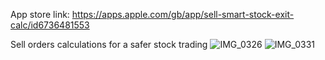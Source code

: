 App store link: https://apps.apple.com/gb/app/sell-smart-stock-exit-calc/id6736481553

Sell orders calculations for a safer stock trading
![IMG_0326](https://github.com/user-attachments/assets/a5610e0f-3774-4ecd-9a9d-7a1ce68ebcbe)
![IMG_0331](https://github.com/user-attachments/assets/f0ab70da-9217-42b3-94ff-1a6b3ab2eaa7)


